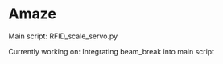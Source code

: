 # Amaze
Main script: RFID_scale_servo.py

Currently working on: Integrating beam_break into main script
